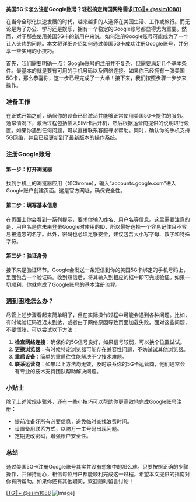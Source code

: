 **美国5G卡怎么注册Google账号？轻松搞定跨国网络需求[[TG💪+ @esim1088](https://t.me/s/esim1088)]**

在当今全球化快速发展的时代，越来越多的人选择在美国生活、工作或旅行。而无论是为了办公、学习还是娱乐，拥有一个稳定的Google账号都显得尤为重要。然而，对于那些使用美国5G卡的新用户来说，如何注册Google账号可能成为了一个让人头疼的问题。本文将详细介绍如何通过美国5G卡成功注册Google账号，并分享一些实用的小技巧。

首先，我们需要明确一点：Google账号的注册并不复杂，但需要满足几个基本条件。最基本的就是要有可用的手机号码以及网络连接。如果你已经拥有一张美国5G卡，那么恭喜你，这一步已经完成了一大半！接下来，我们按照步骤一步步来操作。

### 准备工作

在正式开始之前，确保你的设备已经激活并能够正常使用美国5G卡提供的服务。通常情况下，激活过程包括插入SIM卡后开机，然后根据运营商提供的说明进行设置。如果你遇到任何问题，可以直接联系客服寻求帮助。同时，确认你的手机支持5G网络，并且已经更新到了最新版本的操作系统。

### 注册Google账号

#### 第一步：打开浏览器
找到手机上的浏览器应用（如Chrome），输入“accounts.google.com”进入Google账户创建页面。这是官方网址，确保安全性。

#### 第二步：填写基本信息
在页面上你会看到一系列提示，要求你输入姓名、用户名等信息。这里需要注意的是，用户名是你未来登录Google时使用的ID，所以最好选择一个容易记住且不容易被遗忘的名字。此外，密码也必须足够安全，建议包含大小写字母、数字和特殊字符。

#### 第三步：验证身份
接下来是验证环节。Google会发送一条短信到你的美国5G卡绑定的手机号码上，里面包含一个验证码。收到短信后，将其输入到相应的框中即可完成验证。如果一切顺利，你就完成了Google账号的基本注册流程。

### 遇到困难怎么办？

尽管上述步骤看起来简单明了，但在实际操作过程中可能会遇到各种问题。比如，有时候验证码迟迟未到达，或者由于网络原因导致页面加载失败。面对这些问题，不要慌张，可以尝试以下方法：

1. **检查网络连接**：确保你的5G信号良好，如果信号较弱，可以换个位置试试。
2. **更换浏览器**：有时候特定浏览器可能存在兼容性问题，不妨试试其他浏览器。
3. **重启设备**：简单的重启往往能解决不少技术难题。
4. **联系运营商**：如果以上方法均无效，及时联系你的5G卡运营商，他们通常会有专业的技术支持团队帮助解决问题。

### 小贴士

除了上述常规步骤外，还有一些小技巧可以帮助你更高效地完成Google账号注册：

- 提前准备好所有必要信息，避免临时查找浪费时间。
- 设置备用联系方式，以防万一主号码出现问题。
- 定期更改密码，增强账户安全性。

### 总结

通过美国5G卡注册Google账号其实并没有想象中的那么难。只要按照正确的步骤操作，并保持耐心，相信每位用户都能顺利完成这一过程。希望本文提供的指南对你有所帮助。如果你还有其他疑问，欢迎随时留言讨论！

[[TG💪+ @esim1088](https://t.me/s/esim1088) ![Image](https://i.postimg.cc/4NQfJmqS/Snipaste-2025-05-13-00-14-12.png)]